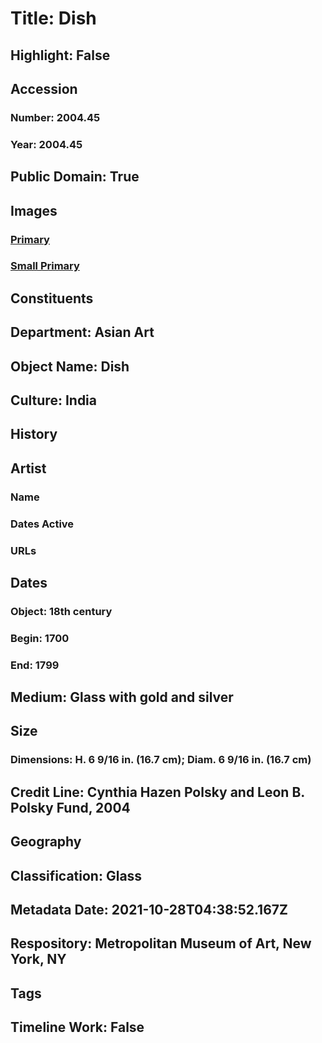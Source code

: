 # Title: Dish
## Highlight: False
## Accession
### Number: 2004.45
### Year: 2004.45
## Public Domain: True
## Images
### [Primary](https://images.metmuseum.org/CRDImages/as/original/DP107117.jpg)
### [Small Primary](https://images.metmuseum.org/CRDImages/as/web-large/DP107117.jpg)
## Constituents
## Department: Asian Art
## Object Name: Dish
## Culture: India
## History
## Artist
### Name
### Dates Active
### URLs
## Dates
### Object: 18th century
### Begin: 1700
### End: 1799
## Medium: Glass with gold and silver
## Size
### Dimensions: H. 6 9/16 in. (16.7 cm); Diam. 6 9/16 in. (16.7 cm)
## Credit Line: Cynthia Hazen Polsky and Leon B. Polsky Fund, 2004
## Geography
## Classification: Glass
## Metadata Date: 2021-10-28T04:38:52.167Z
## Respository: Metropolitan Museum of Art, New York, NY
## Tags
## Timeline Work: False
